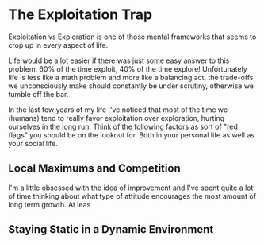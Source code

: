 # The Exploitation Trap

Exploitation vs Exploration is one of those mental frameworks that seems to
crop up in every aspect of life.

Life would be a lot easier if there was just some easy answer to this problem.
60% of the time exploit, 40% of the time explore! Unfortunately life is less
like a math problem and more like a balancing act, the trade-offs we unconsciously
make should constantly be under scrutiny, otherwise we tumble off the bar.

In the last few years of my life I've noticed that most of the time we (humans)
tend to really favor exploitation over exploration, hurting ourselves in the long
run. Think of the following factors as sort of "red flags" you should be on the
lookout for. Both in your personal life as well as your social life.

## Local Maximums and Competition

I'm a little obsessed with the idea of improvement and I've spent quite a lot
of time thinking about what type of attitude encourages the most amount
of long term growth. At leas

## Staying Static in a Dynamic Environment



